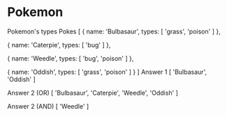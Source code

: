 # Pokemon
Pokemon's types
Pokes [
  { name: 'Bulbasaur', types: [ 'grass', 'poison' ] },

  
  { name: 'Caterpie', types: [ 'bug' ] },

  
  { name: 'Weedle', types: [ 'bug', 'poison' ] },

  
  { name: 'Oddish', types: [ 'grass', 'poison' ] }
]
Answer 1 [ 'Bulbasaur', 'Oddish' ]


Answer 2 (OR) [ 'Bulbasaur', 'Caterpie', 'Weedle', 'Oddish' ]


Answer 2 (AND) [ 'Weedle' ]
